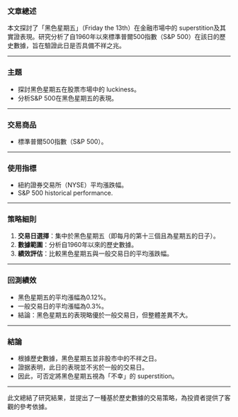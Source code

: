 ### 文章總述
本文探討了「黑色星期五」（Friday the 13th）在金融市場中的 superstition及其實證表現。研究分析了自1960年以來標準普爾500指數（S&P 500）在該日的歷史數據，旨在驗證此日是否具備不祥之兆。

---

### 主題
- 探討黑色星期五在股票市場中的 luckiness。
- 分析S&P 500在黑色星期五的表現。

---

### 交易商品
- 標準普爾500指數（S&P 500）。

---

### 使用指標
- 紐約證券交易所（NYSE）平均漲跌幅。
- S&P 500 historical performance.

---

### 策略細則
1. **交易日選擇**：集中於黑色星期五（即每月的第十三個且為星期五的日子）。
2. **數據範圍**：分析自1960年以來的歷史數據。
3. **績效評估**：比較黑色星期五與一般交易日的平均漲跌幅。

---

### 回測績效
- 黑色星期五的平均漲幅為0.12%。
- 一般交易日的平均漲幅為0.3%。
- 結論：黑色星期五的表現略優於一般交易日，但整體差異不大。

---

### 結論
- 根據歷史數據，黑色星期五並非股市中的不祥之日。
- 證据表明，此日的表現並不劣於一般的交易日。
- 因此，可否定將黑色星期五視為「不幸」的 superstition。

--- 

此文總結了研究結果，並提出了一種基於歷史數據的交易策略，為投資者提供了客觀的參考依據。
